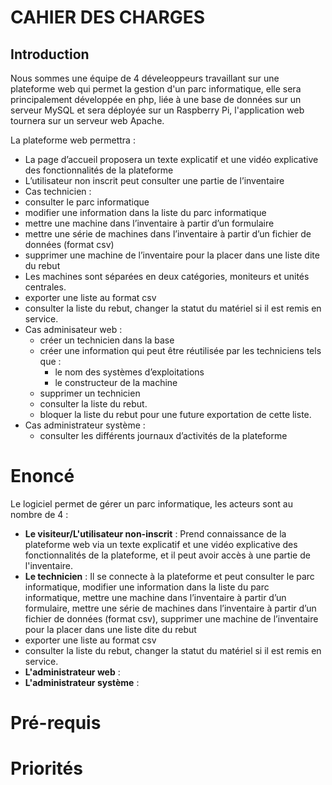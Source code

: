 # CAHIER DES CHARGES

## Introduction

Nous sommes une équipe de 4 déveleoppeurs travaillant sur une plateforme web qui permet la gestion d'un parc informatique, elle sera principalement développée en php, liée à une base de données sur un serveur MySQL et sera déployée sur un Raspberry Pi, l'application web tournera sur un serveur web Apache.

La plateforme web permettra :
  - La page d’accueil proposera un texte explicatif et une vidéo explicative des fonctionnalités de la plateforme
  - L’utilisateur non inscrit peut consulter une partie de l’inventaire
  - Cas technicien :
   - consulter le parc informatique
   - modifier une information dans la liste du parc informatique
   - mettre une machine dans l’inventaire à partir d’un formulaire
   - mettre une série de machines dans l’inventaire à partir d’un fichier de données (format csv)
   - supprimer une machine de l’inventaire pour la placer dans une liste dite du rebut
   - Les machines sont séparées en deux catégories, moniteurs et unités centrales.
   - exporter une liste au format csv
   - consulter la liste du rebut, changer la statut du matériel si il est remis en service.
  - Cas adminisateur web :
    - créer un technicien dans la base
    - créer une information qui peut être réutilisée par les techniciens tels que :
      - le nom des systèmes d’exploitations
      - le constructeur de la machine
    - supprimer un technicien
    - consulter la liste du rebut.
    - bloquer la liste du rebut pour une future exportation de cette liste.
  - Cas administrateur système :
    - consulter les différents journaux d’activités de la plateforme

# Enoncé

Le logiciel permet de gérer un parc informatique, les acteurs sont au nombre de 4 : 

  - **Le visiteur/L'utilisateur non-inscrit** : Prend connaissance de la plateforme web via un texte explicatif et une vidéo explicative des fonctionnalités de la plateforme, et il peut avoir accès à une partie de l'inventaire.
  - **Le technicien** : Il se connecte à la plateforme et peut consulter le parc informatique, modifier une information dans la liste du parc informatique, mettre une machine dans l’inventaire à partir d’un formulaire, mettre une série de machines dans l’inventaire à partir d’un fichier de données (format csv), supprimer une machine de l’inventaire pour la placer dans une liste dite du rebut
   - exporter une liste au format csv
   - consulter la liste du rebut, changer la statut du matériel si il est remis en service.
  - **L'administrateur web** :
  - **L'administrateur système** :

# Pré-requis

# Priorités







